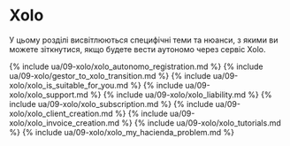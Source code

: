 # Xolo

У цьому розділі висвітлюються специфічні теми та нюанси, з якими ви можете зіткнутися, якщо будете вести аутономо через
сервіс Xolo.

{% include ua/09-xolo/xolo_autonomo_registration.md %}
{% include ua/09-xolo/gestor_to_xolo_transition.md %}
{% include ua/09-xolo/xolo_is_suitable_for_you.md %}
{% include ua/09-xolo/xolo_support.md %}
{% include ua/09-xolo/xolo_liability.md %}
{% include ua/09-xolo/xolo_subscription.md %}
{% include ua/09-xolo/xolo_client_creation.md %}
{% include ua/09-xolo/xolo_invoice_creation.md %}
{% include ua/09-xolo/xolo_tutorials.md %}
{% include ua/09-xolo/xolo_my_hacienda_problem.md %}
